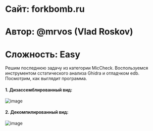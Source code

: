 
# Сайт: forkbomb.ru 
# Автор: @mrvos (Vlad Roskov)
# Сложность: Easy

Решим последнюю задачу из категории MicCheck. Воспользуемся инструментом сстатического анализа Ghidra и отладчком edb. 
Посмотрим, как выглядит программа.

#### 1. Дизассемблированный вид:
![image](https://github.com/user-attachments/assets/e8c6059d-0544-46d1-a9e9-8f7100444bb5)

#### 2. Декомпилированный вид: 
![image](https://github.com/user-attachments/assets/ed5d5b5c-19c2-4059-98c5-d712661d15e8)


